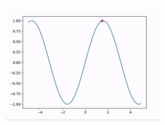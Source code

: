 ![2D Gradient Descent](https://raw.githubusercontent.com/aks7816/Gradient-Descent-from-Scratch/main/2D%20Gradient%20Descent.gif)

